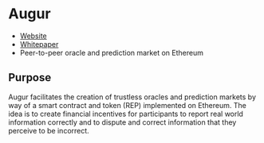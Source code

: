 # Augur

* [Website](http://www.augur.net)
* [Whitepaper](http://www.augur.net/whitepaper.pdf)
* Peer-to-peer oracle and prediction market on Ethereum


## Purpose

Augur facilitates the creation of trustless oracles and prediction markets by way of a smart contract and token (REP) implemented on Ethereum. The idea is to create financial incentives for participants to report real world information correctly and to dispute and correct information that they perceive to be incorrect.
